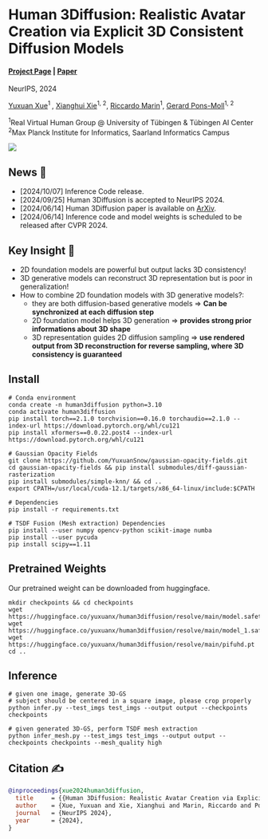 # Human 3Diffusion: Realistic Avatar Creation via Explicit 3D Consistent Diffusion Models
#### [Project Page](https://yuxuan-xue.com/human-3diffusion) | [Paper](https://yuxuan-xue.com/human-3diffusion/paper/human-3diffusion.pdf)

NeurIPS, 2024

[Yuxuan Xue](https://yuxuan-xue.com/)<sup>1 </sup>, [Xianghui Xie](https://virtualhumans.mpi-inf.mpg.de/people/Xie.html)<sup>1, 2</sup>, [Riccardo Marin](https://ricma.netlify.app/)<sup>1</sup>, [Gerard Pons-Moll](https://virtualhumans.mpi-inf.mpg.de/people/pons-moll.html)<sup>1, 2</sup>


<sup>1</sup>Real Virtual Human Group @ University of Tübingen & Tübingen AI Center \
<sup>2</sup>Max Planck Institute for Informatics, Saarland Informatics Campus

![](https://github.com/YuxuanSnow/Human3Diffusion/blob/main/assets/teaser_vid_short.gif)

## News :triangular_flag_on_post:
- [2024/10/07] Inference Code release. 
- [2024/09/25] Human 3Diffusion is accepted to NeurIPS 2024.
- [2024/06/14] Human 3Diffusion paper is available on [ArXiv](https://yuxuan-xue.com/human-3diffusion).
- [2024/06/14] Inference code and model weights is scheduled to be released after CVPR 2024.

## Key Insight :raised_hands:
- 2D foundation models are powerful but output lacks 3D consistency!
- 3D generative models can reconstruct 3D representation but is poor in generalization!
- How to combine 2D foundation models with 3D generative models?:
  - they are both diffusion-based generative models => **Can be synchronized at each diffusion step**
  - 2D foundation model helps 3D generation => **provides strong prior informations about 3D shape**
  - 3D representation guides 2D diffusion sampling => **use rendered output from 3D reconstruction for reverse sampling, where 3D consistency is guaranteed**

## Install
```
# Conda environment
conda create -n human3diffusion python=3.10
conda activate human3diffusion
pip install torch==2.1.0 torchvision==0.16.0 torchaudio==2.1.0 --index-url https://download.pytorch.org/whl/cu121
pip install xformers==0.0.22.post4 --index-url https://download.pytorch.org/whl/cu121

# Gaussian Opacity Fields
git clone https://github.com/YuxuanSnow/gaussian-opacity-fields.git
cd gaussian-opacity-fields && pip install submodules/diff-gaussian-rasterization
pip install submodules/simple-knn/ && cd ..
export CPATH=/usr/local/cuda-12.1/targets/x86_64-linux/include:$CPATH

# Dependencies
pip install -r requirements.txt

# TSDF Fusion (Mesh extraction) Dependencies
pip install --user numpy opencv-python scikit-image numba
pip install --user pycuda
pip install scipy==1.11
```

## Pretrained Weights
Our pretrained weight can be downloaded from huggingface.
```
mkdir checkpoints && cd checkpoints
wget https://huggingface.co/yuxuanx/human3diffusion/resolve/main/model.safetensors
wget https://huggingface.co/yuxuanx/human3diffusion/resolve/main/model_1.safetensors
wget https://huggingface.co/yuxuanx/human3diffusion/resolve/main/pifuhd.pt
cd ..
```

## Inference
```
# given one image, generate 3D-GS
# subject should be centered in a square image, please crop properly
python infer.py --test_imgs test_imgs --output output --checkpoints checkpoints

# given generated 3D-GS, perform TSDF mesh extraction
python infer_mesh.py --test_imgs test_imgs --output output --checkpoints checkpoints --mesh_quality high
```

## Citation :writing_hand:

```bibtex
@inproceedings{xue2024human3diffusion,
  title     = {{Human 3Diffusion: Realistic Avatar Creation via Explicit 3D Consistent Diffusion Models}},
  author    = {Xue, Yuxuan and Xie, Xianghui and Marin, Riccardo and Pons-Moll, Gerard.},
  journal   = {NeurIPS 2024},
  year      = {2024},
}
